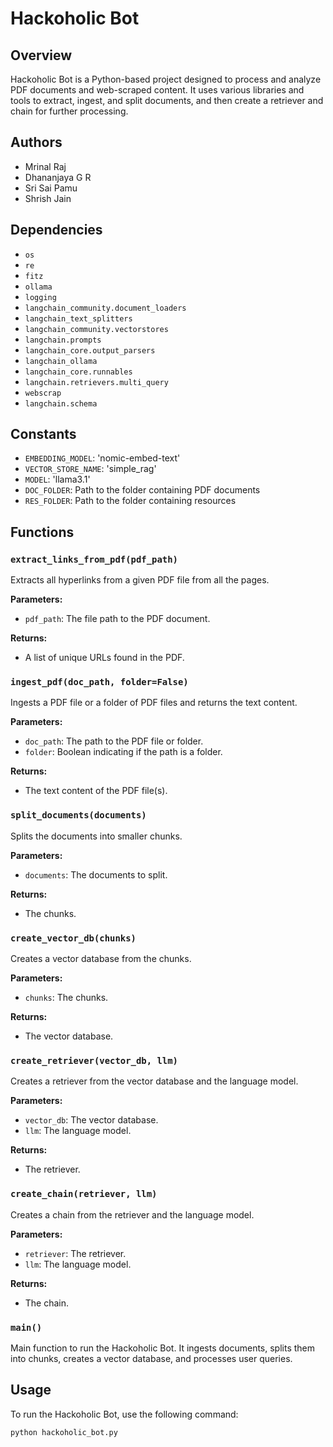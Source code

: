 # Hackoholic Bot

## Overview
Hackoholic Bot is a Python-based project designed to process and analyze PDF documents and web-scraped content. It uses various libraries and tools to extract, ingest, and split documents, and then create a retriever and chain for further processing.

## Authors
- Mrinal Raj
- Dhananjaya G R
- Sri Sai Pamu
- Shrish Jain

## Dependencies
- `os`
- `re`
- `fitz`
- `ollama`
- `logging`
- `langchain_community.document_loaders`
- `langchain_text_splitters`
- `langchain_community.vectorstores`
- `langchain.prompts`
- `langchain_core.output_parsers`
- `langchain_ollama`
- `langchain_core.runnables`
- `langchain.retrievers.multi_query`
- `webscrap`
- `langchain.schema`

## Constants
- `EMBEDDING_MODEL`: 'nomic-embed-text'
- `VECTOR_STORE_NAME`: 'simple_rag'
- `MODEL`: 'llama3.1'
- `DOC_FOLDER`: Path to the folder containing PDF documents
- `RES_FOLDER`: Path to the folder containing resources

## Functions

### `extract_links_from_pdf(pdf_path)`
Extracts all hyperlinks from a given PDF file from all the pages.

**Parameters:**
- `pdf_path`: The file path to the PDF document.

**Returns:**
- A list of unique URLs found in the PDF.

### `ingest_pdf(doc_path, folder=False)`
Ingests a PDF file or a folder of PDF files and returns the text content.

**Parameters:**
- `doc_path`: The path to the PDF file or folder.
- `folder`: Boolean indicating if the path is a folder.

**Returns:**
- The text content of the PDF file(s).

### `split_documents(documents)`
Splits the documents into smaller chunks.

**Parameters:**
- `documents`: The documents to split.

**Returns:**
- The chunks.

### `create_vector_db(chunks)`
Creates a vector database from the chunks.

**Parameters:**
- `chunks`: The chunks.

**Returns:**
- The vector database.

### `create_retriever(vector_db, llm)`
Creates a retriever from the vector database and the language model.

**Parameters:**
- `vector_db`: The vector database.
- `llm`: The language model.

**Returns:**
- The retriever.

### `create_chain(retriever, llm)`
Creates a chain from the retriever and the language model.

**Parameters:**
- `retriever`: The retriever.
- `llm`: The language model.

**Returns:**
- The chain.

### `main()`
Main function to run the Hackoholic Bot. It ingests documents, splits them into chunks, creates a vector database, and processes user queries.

## Usage
To run the Hackoholic Bot, use the following command:
```sh
python hackoholic_bot.py
